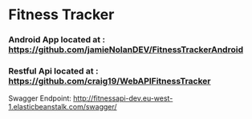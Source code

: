 # Fitness Tracker
### Android App located at : https://github.com/jamieNolanDEV/FitnessTrackerAndroid
### Restful Api located at : https://github.com/craig19/WebAPIFitnessTracker
Swagger Endpoint: http://fitnessapi-dev.eu-west-1.elasticbeanstalk.com/swagger/
